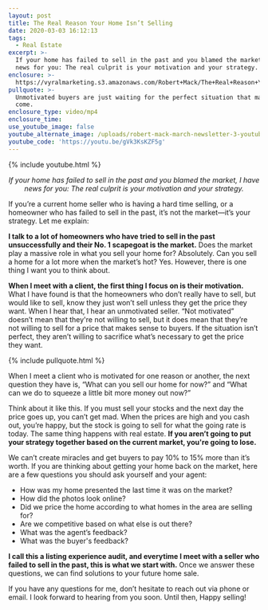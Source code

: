 ```yaml
---
layout: post
title: The Real Reason Your Home Isn’t Selling
date: 2020-03-03 16:12:13
tags:
  - Real Estate
excerpt: >-
  If your home has failed to sell in the past and you blamed the market, I have
  news for you: The real culprit is your motivation and your strategy.
enclosure: >-
  https://vyralmarketing.s3.amazonaws.com/Robert+Mack/The+Real+Reason+Your+Home+Isnt+Selling.mp4
pullquote: >-
  Unmotivated buyers are just waiting for the perfect situation that may never
  come.
enclosure_type: video/mp4
enclosure_time:
use_youtube_image: false
youtube_alternate_image: /uploads/robert-mack-march-newsletter-3-youtube.jpg
youtube_code: 'https://youtu.be/gVk3KsKZF5g'
---
```


{% include youtube.html %}

<p style="text-align: center;"><em>If your home has failed to sell in the past and you blamed the market, I have news for you: The real culprit is your motivation and your strategy.</em></p>

If you’re a current home seller who is having a hard time selling, or a homeowner who has failed to sell in the past, it’s not the market—it’s your strategy. Let me explain:

**I talk to a lot of homeowners who have tried to sell in the past unsuccessfully and their No. 1 scapegoat is the market.** Does the market play a massive role in what you sell your home for? Absolutely. Can you sell a home for a lot more when the market’s hot? Yes. However, there is one thing I want you to think about.

**When I meet with a client, the first thing I focus on is their motivation.** What I have found is that the homeowners who don’t really have to sell, but would like to sell, know they just won’t sell unless they get the price they want. When I hear that, I hear an unmotivated seller. “Not motivated” doesn’t mean that they're not willing to sell, but it does mean that they’re not willing to sell for a price that makes sense to buyers. If the situation isn’t perfect, they aren’t willing to sacrifice what’s necessary to get the price they want.

{% include pullquote.html %}

When I meet a client who is motivated for one reason or another, the next question they have is, “What can you sell our home for now?” and “What can we do to squeeze a little bit more money out now?”

Think about it like this. If you must sell your stocks and the next day the price goes up, you can’t get mad. When the prices are high and you cash out, you’re happy, but the stock is going to sell for what the going rate is today. The same thing happens with real estate. **If you aren’t going to put your strategy together based on the current market, you're going to lose.**

We can’t create miracles and get buyers to pay 10% to 15% more than it’s worth. If you are thinking about getting your home back on the market, here are a few questions you should ask yourself and your agent:

* How was my home presented the last time it was on the market?
* How did the photos look online?
* Did we price the home according to what homes in the area are selling for?
* Are we competitive based on what else is out there?
* What was the agent’s feedback?
* What was the buyer's feedback?

**I call this a listing experience audit, and everytime I meet with a seller who failed to sell in the past, this is what we start with.** Once we answer these questions, we can find solutions to your future home sale.

If you have any questions for me, don’t hesitate to reach out via phone or email. I look forward to hearing from you soon. Until then, Happy selling\!